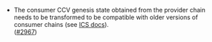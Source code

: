 - The consumer CCV genesis state obtained from the provider chain needs to be 
  transformed to be compatible with older versions of consumer chains 
  (see [ICS docs](https://cosmos.github.io/interchain-security/consumer-development/consumer-genesis-transformation)).  
  ([\#2967](https://github.com/cosmos/gaia/pull/2967))
